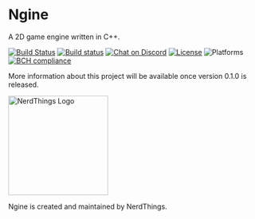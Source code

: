 # Ngine
A 2D game engine written in C++.


[![Build Status](https://travis-ci.org/NerdThings/Ngine.svg?branch=master)](https://travis-ci.org/NerdThings/Ngine)
[![Build status](https://ci.appveyor.com/api/projects/status/b02ab82sngs1m7ri/branch/master?svg=true)](https://ci.appveyor.com/project/Rover656/ngine/branch/master)
[![Chat on Discord](https://img.shields.io/discord/452810843852374016.svg?logo=discord)](https://discord.nerdthings.co.uk)
[![License](https://img.shields.io/badge/license-Apache%202-blue.svg)](LICENSE)
![Platforms](https://img.shields.io/badge/platforms-Windows%20%7C%20Mac%20OS%20X%20%7C%20Linux-brightgreen.svg)
[![BCH compliance](https://bettercodehub.com/edge/badge/NerdThings/Ngine?branch=master)](https://bettercodehub.com/)

More information about this project will be available once version 0.1.0 is released.

[<img src="https://assets.nerdthings.co.uk/img/logo-big-transparent-dark.png" width="200" alt="NerdThings Logo">](https://nerdthings.co.uk)

Ngine is created and maintained by NerdThings.
